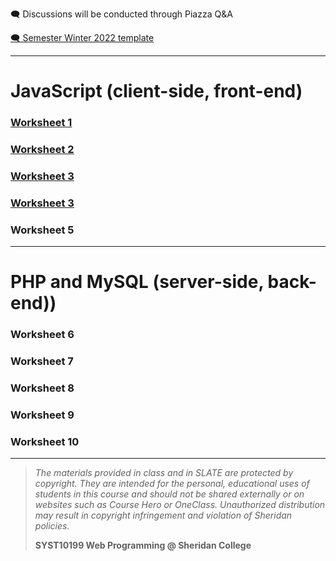 🗨️ Discussions will be conducted through Piazza Q&A

[🗨️ Semester Winter 2022 template](projects/home2021/index_public.html)

---

# JavaScript (client-side, front-end)

### [Worksheet 1](worksheets/set01.md)

### [Worksheet 2](worksheets/set02.md)

### [Worksheet 3](worksheets/set03.md)

### [Worksheet 3](worksheets/set04.md)

### Worksheet 5

---

# PHP and MySQL (server-side, back-end))

### Worksheet 6

### Worksheet 7

### Worksheet 8

### Worksheet 9

### Worksheet 10

   
---
> *The materials provided in class and in SLATE are protected by copyright. They are intended for the personal, educational uses of students in this course and should not be shared externally or on websites such as Course Hero or OneClass. Unauthorized distribution may result in copyright infringement and violation of Sheridan policies.*
> 
> **SYST10199 Web Programming @ Sheridan College**


